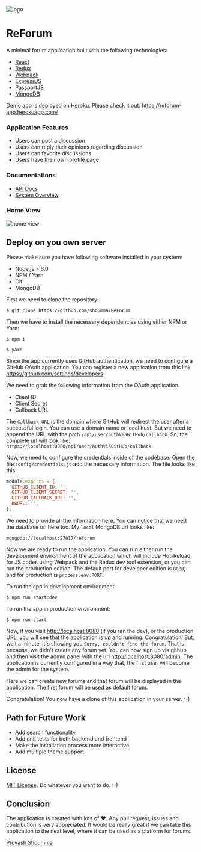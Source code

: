 ![logo](./docs/design_assets/logo.png)

# ReForum

A minimal forum application built with the following technologies:

- [React](https://facebook.github.io/react/)
- [Redux](http://redux.js.org/)
- [Webpack](https://webpack.js.org/)
- [ExpressJS](https://expressjs.com/)
- [PassportJS](http://passportjs.org/)
- [MongoDB](https://www.mongodb.com/)

Demo app is deployed on Heroku. Please check it out: https://reforum-app.herokuapp.com/

### Application Features

- Users can post a discussion
- Users can reply their opinions regarding discussion
- Users can favorite discussions
- Users have their own profile page

### Documentations

- [API Docs](https://github.com/shoumma/ReForum/blob/master/docs/api.md)
- [System Overview](https://github.com/shoumma/ReForum/blob/master/docs/system_overview.md)

### Home View

![home view](./docs/design_assets/home_view.jpg)

## Deploy on you own server

Please make sure you have following software installed in your system:

- Node.js > 6.0
- NPM / Yarn
- Git
- MongoDB

First we need to clone the repository:

```
$ git clone https://github.com/shoumma/ReForum
```

Then we have to install the necessary dependencies using either NPM or Yarn:

```
$ npm i
```

```
$ yarn
```

Since the app currently uses GitHub authentication, we need to configure a GitHub OAuth application. You can register a new application from this link https://github.com/settings/developers

We need to grab the following information from the OAuth application.

- Client ID
- Client Secret
- Callback URL

The `Callback URL` is the domain where GitHub will redirect the user after a successful login. You can use a domain name or local host. But we need to append the URL with the path `/api/user/authViaGitHub/callback`. So, the complete url will look like:
`https://localhost:8080/api/user/authViaGitHub/callback`

Now, we need to configure the credentials inside of the codebase. Open the file `config/credentials.js` add the necessary information. The file looks like this:

```js
module.exports = {
  GITHUB_CLIENT_ID: '',
  GITHUB_CLIENT_SECRET: '',
  GITHUB_CALLBACK_URL: '',
  DBURL: '',
};
```

We need to provide all the information here. You can notice that we need the database url here too. My `local` MongoDB url looks like:

```
mongodb://localhost:27017/reforum
```

Now we are ready to run the application. You can run either run the development environment of the application which will include Hot-Reload for JS codes using Webpack and the Redux dev tool extension, or you can run the production edition. The default port for developer edition is `8080`, and for production is `process.env.PORT`.

To run the app in development environment:

```
$ npm run start:dev
```

To run the app in production environment:

```
$ npm run start
```

Now, if you visit [http://localhost:8080](http://localhost:8080) (if you ran the dev), or the production URL, you will see that the application is up and running. Congratulation! But, wait a minute, it's showing you `Sorry, couldn't find the forum`. That is because, we didn't create any forum yet. You can now sign up via github and then visit the admin panel with the url [http://localhost:8080/admin](http://localhost:8080/admin). The application is currently configured in a way that, the first user will become the admin for the system.

Here we can create new forums and that forum will be displayed in the application. The first forum will be used as default forum.

Congratulation! You now have a clone of this application in your server. :-)

## Path for Future Work

- Add search functionality
- Add unit tests for both backend and frontend
- Make the installation process more interactive
- Add multiple theme support.

## License

[MIT License](https://github.com/shoumma/Mister-Poster/blob/master/LICENSE). Do whatever you want to do. :-)

## Conclusion

The application is created with lots of ♥. Any pull request, issues and contribution is very appreciated. It would be really great if we can take this application to the next level, where it can be used as a platform for forums.

[Provash Shoumma](https://twitter.com/proshoumma)
